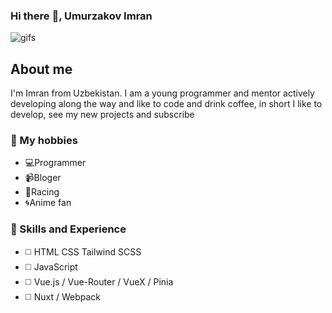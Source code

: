 ### Hi there :wave:, Umurzakov Imran

![gifs](https://media.giphy.com/media/tliXLSkzfq2C4/giphy.gif)


## About me

I'm Imran from Uzbekistan. I am a young programmer and mentor actively developing along the way and like to code and drink coffee, in short I like to develop, see my new projects and subscribe

### :crystal_ball: My hobbies

* :computer:Programmer
* :video_camera:Bloger 
* :crossed_flags:Racing
* :cyclone:Anime fan  

### :dart: Skills and Experience
- ◻️ HTML CSS Tailwind SCSS
- ◻️ JavaScript
- ◻️ Vue.js / Vue-Router / VueX / Pinia  
- ◻️ Nuxt / Webpack

